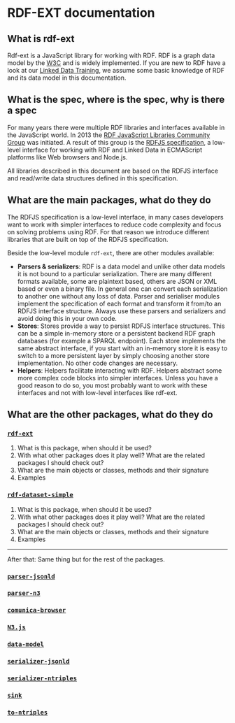# RDF-EXT documentation

## What is rdf-ext

Rdf-ext is a JavaScript library for working with RDF. RDF is a graph data model by the [W3C](https://www.w3.org/standards/semanticweb/) and is widely implemented. If you are new to RDF have a look at our [Linked Data Training](https://github.com/zazuko/linked-data-training/blob/master/Resources.md), we assume some basic knowledge of RDF and its data model in this documentation.

## What is the spec, where is the spec, why is there a spec

For many years there were multiple RDF libraries and interfaces available in the JavaScript world. In 2013 the [RDF JavaScript Libraries Community Group](https://www.w3.org/community/rdfjs/) was initiated. A result of this group is the [RDFJS specification](http://rdf.js.org/), a low-level interface for working with RDF and Linked Data in ECMAScript platforms like Web browsers and Node.js.

All libraries described in this document are based on the RDFJS interface and read/write data structures defined in this specification.

## What are the main packages, what do they do

The RDFJS specification is a low-level interface, in many cases developers want to work with simpler interfaces to reduce code complexity and focus on solving problems using RDF. For that reason we introduce different libraries that are built on top of the RDFJS specification.

Beside the low-level module `rdf-ext`, there are other modules available:

* **Parsers & serializers**: RDF is a data model and unlike other data models it is not bound to a particular serialization. There are many different formats available, some are plaintext based, others are JSON or XML based or even a binary file. In general one can convert each serialization to another one without any loss of data. Parser and serialiser modules implement the specification of each format and transform it from/to an RDFJS interface structure. Always use these parsers and serializers and avoid doing this in your own code.
* **Stores**: Stores provide a way to persist RDFJS interface structures. This can be a simple in-memory store or a persistent backend RDF graph databases (for example a SPARQL endpoint). Each store implements the same abstract interface, if you start with an in-memory store it is easy to switch to a more persistent layer by simply choosing another store implementation. No other code changes are necessary.
*  **Helpers**: Helpers facilitate interacting with RDF. Helpers abstract some more complex code blocks into simpler interfaces. Unless you have a good reason to do so, you most probably want to work with these interfaces and not with low-level interfaces like rdf-ext.

## What are the other packages, what do they do

### [`rdf-ext`](https://github.com/rdf-ext/rdf-ext)

1. What is this package, when should it be used?
2. With what other packages does it play well? What are the related packages I should check out?
3. What are the main objects or classes, methods and their signature
4. Examples

### [`rdf-dataset-simple`](https://github.com/rdf-ext/rdf-dataset-simple)

1. What is this package, when should it be used?
2. With what other packages does it play well? What are the related packages I should check out?
3. What are the main objects or classes, methods and their signature
4. Examples

---

After that: Same thing but for the rest of the packages.

### [`parser-jsonld`](https://github.com/rdfjs/parser-jsonld)

### [`parser-n3`](https://github.com/rdfjs/parser-n3)

### [`comunica-browser`](https://github.com/rdfjs/comunica-browser)

### [`N3.js`](https://github.com/rdfjs/N3.js)

### [`data-model`](https://github.com/rdfjs/data-model)

### [`serializer-jsonld`](https://github.com/rdfjs/serializer-jsonld)

### [`serializer-ntriples`](https://github.com/rdfjs/serializer-ntriples)

### [`sink`](https://github.com/rdfjs/sink)

### [`to-ntriples`](https://github.com/rdfjs/to-ntriples)
